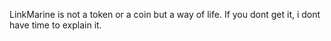 LinkMarine is not a token or a coin but a way of life. If you dont get it, i dont have time to explain it.
